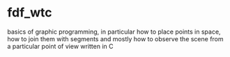 # fdf_wtc
basics of graphic programming, in particular how to place points in space, how to join them with segments and mostly how to observe the scene from a particular point of view
written in C
